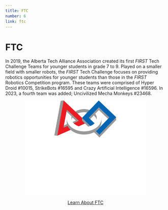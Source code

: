 ```yaml
---
title: FTC
number: 6
link: ftc
---
```

<div class="col-md-8">
    <h1>FTC</h1>
	<p>In 2019, the Alberta Tech Alliance Association created its first <i>FIRST</i> Tech Challenge Teams for younger students in grade 7 to 9. Played on a smaller field with smaller robots, the <i>FIRST</i> Tech Challenge focuses on providing robotics opportunities for younger students than those in the <i>FIRST</i> Robotics Competition program. These teams were comprised of Hyper Droid #10015, StrikeBots #16595 and Crazy Artificial Intelligence #16596. In 2023, a fourth team was added; Uncivilized Mecha Monkeys #23468.

</p>
</div>
<div class="col-md-4" style="justify-content: center; display: flex; align-items: center;">
    <img class="img-fluid" style="width: 75%" src="/resources/img/ftc.png">
</div>
<div style="text-align: center; margin-top: 15px" class="col-12">
    <a class="ftcButton" href="/firsttechchallenge">Learn About FTC</a>
</div>
